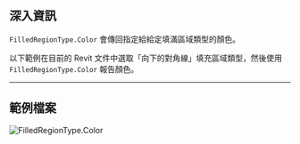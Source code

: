 ## 深入資訊
`FilledRegionType.Color` 會傳回指定給給定填滿區域類型的顏色。

以下範例在目前的 Revit 文件中選取「向下的對角線」填充區域類型，然後使用 `FilledRegionType.Color` 報告顏色。

___
## 範例檔案

![FilledRegionType.Color](./Revit.Elements.FilledRegionType.Color_img.jpg)

